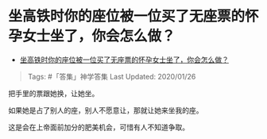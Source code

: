 # 坐高铁时你的座位被一位买了无座票的怀孕女士坐了，你会怎么做？

- [坐高铁时你的座位被一位买了无座票的怀孕女士坐了，你会怎么做？](https://www.zhihu.com/question/320121390/answer/986304017)

>Tags: #「答集」神学答集
>Last Updated: 2020/01/26

把手里的票跟她换，让她坐。

如果她是占了别人的座，别人不愿意让，那就让她来坐我的座。

这是会在上帝面前加分的肥美机会，可惜有人不知道争取。